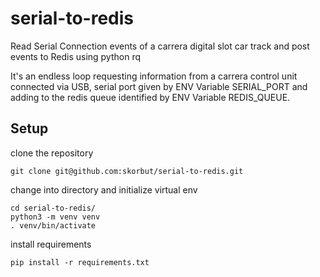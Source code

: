 # serial-to-redis
Read Serial Connection events of a carrera digital slot car track and post events to Redis using python rq

It's an endless loop requesting information from a carrera control unit connected via USB, serial port given by ENV Variable SERIAL_PORT and adding to the redis queue identified by ENV Variable REDIS_QUEUE.

## Setup

clone the repository
```
git clone git@github.com:skorbut/serial-to-redis.git
```
change into directory and initialize virtual env
```
cd serial-to-redis/
python3 -m venv venv
. venv/bin/activate
```
install requirements
```
pip install -r requirements.txt
```

